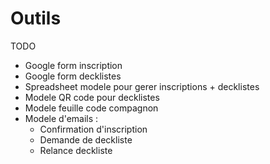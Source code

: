 # Outils

TODO

- Google form inscription
- Google form decklistes
- Spreadsheet modele pour gerer inscriptions + decklistes
- Modele QR code pour decklistes
- Modele feuille code compagnon
- Modele d'emails :
    - Confirmation d'inscription
    - Demande de deckliste
    - Relance deckliste
